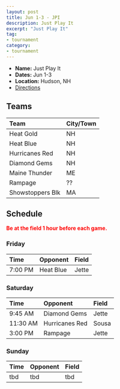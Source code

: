 ```yaml
---
layout: post
title: Jun 1-3 - JPI
description: Just Play It
excerpt: "Just Play It"
tag:
- tournament
category:
- tournament
---
```

* **Name:** Just Play It
* **Dates:** Jun 1-3
* **Location:**  Hudson, NH
* [Directions](https://seanmerrow.github.io/heatgold/fields/hudson_jette)   

## Teams

|Team                        |City/Town        |
|:---------------------------|:----------------|
|Heat Gold	                 |NH  |
|Heat Blue	                 |NH  |
|Hurricanes Red 	           |NH  |
|Diamond Gems       	       |NH  |
|Maine Thunder               |ME  |
|Rampage                     |??  |
|Showstoppers Blk            |MA  |


## Schedule
**<span style="color:red">Be at the field 1 hour before each game.</span>**

### Friday

| Time     | Opponent       | Field |
|:-------  |:-------------  |:---   |
| 7:00 PM  | Heat Blue      | Jette |


### Saturday

| Time      | Opponent         | Field   |
|:--------  |:---------------  |:-----   |
| 9:45 AM   | Diamond Gems     | Jette   |
| 11:30 AM  | Hurricanes Red   | Sousa   |
| 3:00 PM   | Rampage          | Jette   |


### Sunday

| Time | Opponent | Field |
|:---  |:---      |:---   |
| tbd  | tbd      | tbd   |

